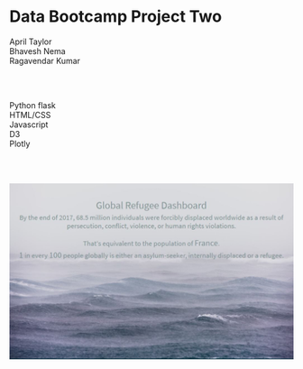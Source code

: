 # Data Bootcamp Project Two

<p>April Taylor
<br>Bhavesh Nema
<br>Ragavendar Kumar</p>
<br>
<br>
<p>Python flask
<br>HTML/CSS
<br>Javascript
<br>D3
<br>Plotly</p>
<br>
<br>

![](static/images/Capture.JPG)
